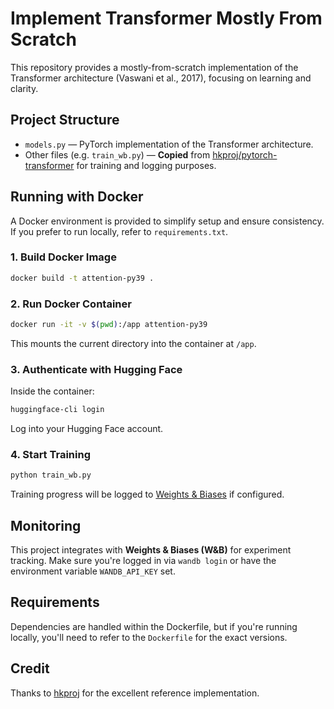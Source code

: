 # Implement Transformer Mostly From Scratch

This repository provides a mostly-from-scratch implementation of the Transformer architecture (Vaswani et al., 2017), focusing on learning and clarity.

## Project Structure

- `models.py` — PyTorch implementation of the Transformer architecture.
- Other files (e.g. `train_wb.py`) — **Copied** from [hkproj/pytorch-transformer](https://github.com/hkproj/pytorch-transformer) for training and logging purposes.

## Running with Docker

A Docker environment is provided to simplify setup and ensure consistency. If you prefer to run locally, refer to `requirements.txt`.

### 1. Build Docker Image

```bash
docker build -t attention-py39 .
```

### 2. Run Docker Container

```bash
docker run -it -v $(pwd):/app attention-py39
```

This mounts the current directory into the container at `/app`.

### 3. Authenticate with Hugging Face

Inside the container:

```bash
huggingface-cli login
```

Log into your Hugging Face account.

### 4. Start Training

```bash
python train_wb.py
```

Training progress will be logged to [Weights & Biases](https://wandb.ai) if configured.

## Monitoring

This project integrates with **Weights & Biases (W&B)** for experiment tracking. Make sure you're logged in via `wandb login` or have the environment variable `WANDB_API_KEY` set.

## Requirements

Dependencies are handled within the Dockerfile, but if you're running locally, you'll need to refer to the `Dockerfile` for the exact versions.

## Credit

Thanks to [hkproj](https://github.com/hkproj/pytorch-transformer) for the excellent reference implementation.
